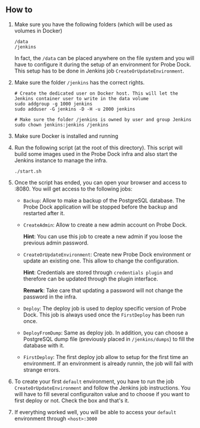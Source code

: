 ## How to

1. Make sure you have the following folders (which will be used as volumes in Docker)

    ```
    /data
    /jenkins
    ```
    
    In fact, the `/data` can be placed anywhere on the file system and you will have to configure it during the setup of
    an environment for Probe Dock. This setup has to be done in Jenkins job `CreateOrUpdateEnvironment`.

2. Make sure the folder `/jenkins` has the correct rights.

    ```
    # Create the dedicated user on Docker host. This will let the Jenkins container user to write in the data volume
    sudo addgroup -g 1000 jenkins
    sudo adduser -G jenkins -D -H -u 2000 jenkins
    
    # Make sure the folder /jenkins is owned by user and group Jenkins
    sudo chown jenkins:jenkins /jenkins
    ```

3. Make sure Docker is installed and running

4. Run the following script (at the root of this directory). This script will build some images used in the Probe Dock
infra and also start the Jenkins instance to manage the infra.

    ```
    ./start.sh
    ```

5. Once the script has ended, you can open your browser and access to <jenkinsHost>:8080. You will get access to the following jobs:

    * `Backup`: Allow to make a backup of the PostgreSQL database. The Probe Dock application will be stopped before the backup and restarted after it.
    * `CreateAdmin`: Allow to create a new admin account on Probe Dock. 
       
        **Hint**: You can use this job to create a new admin if you loose the previous admin password.
    
    * `CreateOrUpdateEnvironment`: Create new Probe Dock environment or update an existing one. This allow to change the configuration. 
        
        **Hint**: Credentials are stored through `credentials plugin` and therefore can be updated through the plugin interface. 
        
        **Remark**: Take care that updating a password will not change the password in the infra.
    
    * `Deploy`: The deploy job is used to deploy specific version of Probe Dock. This job is always used once the `FirstDeploy` has been run once.
    * `DeployFromDump`: Same as deploy job. In addition, you can choose a PostgreSQL dump file (previously placed in `/jenkins/dumps`) to fill the database with it.
    * `FirstDeploy`: The first deploy job allow to setup for the first time an environment. If an environment is already runnin, the job will fail with strange errors.

6. To create your first `default` environment, you have to run the job `CreateOrUpdateEnvironment` and follow the Jenkins job instructions. You will have to fill several configuraiton value and to choose if you want to first deploy or not. Check the box and that's it.

7. If everything worked well, you will be able to access your `default` environment through `<host>:3000`